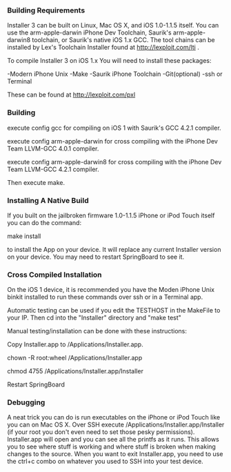 ### Building Requirements

Installer 3 can be built on Linux, Mac OS X, and iOS 1.0-1.1.5 itself. You can use the arm-apple-darwin iPhone Dev Toolchain, Saurik's arm-apple-darwin8 toolchain, or Saurik's native iOS 1.x GCC. The tool chains can be installed by Lex's Toolchain Installer found at http://lexploit.com/lti .

To compile Installer 3 on iOS 1.x You will need to install these packages:

-Modern iPhone Unix
-Make
-Saurik iPhone Toolchain
-Git(optional)
-ssh or Terminal

These can be found at http://lexploit.com/pxl

### Building

execute config gcc for compiling on iOS 1 with Saurik's GCC 4.2.1 compiler.

execute config arm-apple-darwin for cross compiling with the iPhone Dev Team LLVM-GCC 4.0.1 compiler.

execute config arm-apple-darwin8 for cross compiling with the iPhone Dev Team LLVM-GCC 4.2.1 compiler.

Then execute make.

### Installing A Native Build

If you built on the jailbroken firmware 1.0-1.1.5 iPhone or iPod Touch itself you can do the command:

make install 

to install the App on your device. It will replace any current Installer version on your device. You may need to restart SpringBoard to see it.

### Cross Compiled Installation

On the iOS 1 device, it is recommended you have the Moden iPhone Unix binkit installed to run these commands over ssh or in a Terminal app.

Automatic testing can be used if you edit the TESTHOST in the MakeFile to your IP. Then cd into the "Installer" directory and "make test"

Manual testing/installation can be done with these instructions:

Copy Installer.app to /Applications/Installer.app.

chown -R root:wheel /Applications/Installer.app

chmod 4755 /Applications/Installer.app/Installer

Restart SpringBoard

### Debugging 

A neat trick you can do is run executables on the iPhone or iPod Touch like you can on Mac OS X. Over SSH execute /Applications/Installer.app/Installer (if your root you don't even need to set those pesky permissions). Installer.app will open and you can see all the printfs as it runs. This allows you to see where stuff is working and where stuff is broken when making changes to the source. When you want to exit Installer.app, you need to use the ctrl+c combo on whatever you used to SSH into your test device.
